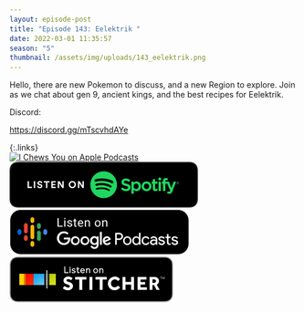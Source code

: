 ```yaml
---
layout: episode-post
title: "Episode 143: Eelektrik "
date: 2022-03-01 11:35:57
season: "5"
thumbnail: /assets/img/uploads/143_eelektrik.png
---
```

Hello, there are new Pokemon to discuss, and a new Region to explore. Join as we chat about gen 9, ancient kings, and the best recipes for Eelektrik.

Discord:

<https://discord.gg/mTscvhdAYe>

{:.links}  
[![I Chews You on Apple Podcasts](https://linkmaker.itunes.apple.com/en-us/badge-lrg.svg?releaseDate=2019-04-16T00:00:00Z&kind=podcast&bubble=podcasts)](https://podcasts.apple.com/us/podcast/143-eelektrik/id1455409177?i=1000552544996)  [![I Chews You on Spotify](/assets/img/uploads/spotify-badge-button.svg)](https://open.spotify.com/episode/04eX0BdQutvYcG100jlEyT?si=ce8078c9554c470b)  [![I Chews You on Google Podcasts](/assets/img/uploads/google-podcasts-badge-button.svg)](https://podcasts.google.com/feed/aHR0cHM6Ly9pY2hld3N5b3UubGlic3luLmNvbS9yc3M/episode/YzI5MjQzZDAtMjUyMy00NTRkLTgzYjAtOWNiM2ZlZGMxOGFh?sa=X&ved=0CAUQkfYCahcKEwiApc3B1KX2AhUAAAAAHQAAAAAQAQ)  [![I Chews You on Stitcher](/assets/img/uploads/stitcher-badge-button.svg)](https://www.stitcher.com/s?eid=90832476)